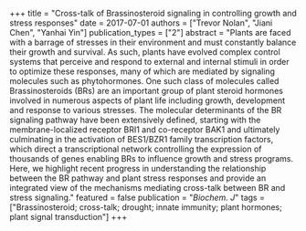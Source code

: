 +++
title = "Cross-talk of Brassinosteroid signaling in controlling growth and stress responses"
date = 2017-07-01
authors = ["Trevor Nolan", "Jiani Chen", "Yanhai Yin"]
publication_types = ["2"]
abstract = "Plants are faced with a barrage of stresses in their environment and must constantly balance their growth and survival. As such, plants have evolved complex control systems that perceive and respond to external and internal stimuli in order to optimize these responses, many of which are mediated by signaling molecules such as phytohormones. One such class of molecules called Brassinosteroids (BRs) are an important group of plant steroid hormones involved in numerous aspects of plant life including growth, development and response to various stresses. The molecular determinants of the BR signaling pathway have been extensively defined, starting with the membrane-localized receptor BRI1 and co-receptor BAK1 and ultimately culminating in the activation of BES1/BZR1 family transcription factors, which direct a transcriptional network controlling the expression of thousands of genes enabling BRs to influence growth and stress programs. Here, we highlight recent progress in understanding the relationship between the BR pathway and plant stress responses and provide an integrated view of the mechanisms mediating cross-talk between BR and stress signaling."
featured = false
publication = "*Biochem. J*"
tags = ["Brassinosteroid; cross-talk; drought; innate immunity; plant hormones; plant signal transduction"]
+++

